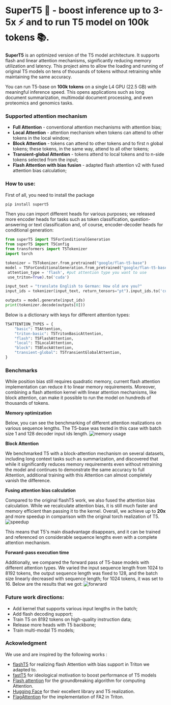 # SuperT5 🦾 - boost inference up to 3-5x ⚡ and to run T5 model on 100k tokens 📚.  

**SuperT5** is an optimized version of the T5 model architecture. It supports flash and linear attention mechanisms, significantly reducing memory utilization and latency. This project aims to allow the loading and running of original T5 models on tens of thousands of tokens without retraining while maintaining the same accuracy. 

You can run T5-base on **100k tokens** on a single L4 GPU (22.5 GB) with meaningful inference speed. This opens applications such as long document summarization, multimodal document processing, and even proteomics and genomics tasks.


### Supported attention mechanism
* **Full Attention** - conventional attention mechanisms with attention bias;
* **Local Attention** - attention mechanism when tokens can attend to other tokens in the local window;
* **Block Attention** - tokens can attend to other tokens and to first n global tokens; these tokens, in the same way, attend to all other tokens;
* **Transient-global Attention** - tokens attend to local tokens and to n-side tokens selected from the input;
* **Flash Attention with bias fusion** - adapted flash attention v2 with fused attention bias calculation;

### How to use:
First of all, you need to install the package
```bash
pip install supert5
```

Then you can import different heads for various purposes; we released more encoder heads for tasks such as token classification, question-answering or text classification and, of course, encoder-decoder heads for conditional generation:
```python
from superT5 import T5ForConditionalGeneration
from superT5 import T5Config
from transformers import T5Tokenizer
import torch

tokenizer = T5Tokenizer.from_pretrained("google/flan-t5-base")
model = T5ForConditionalGeneration.from_pretrained("google/flan-t5-base",
 attention_type = 'flash', #put attention type you want to use
 use_triton=True).to('cuda')

input_text = "translate English to German: How old are you?"
input_ids = tokenizer(input_text, return_tensors="pt").input_ids.to('cuda')

outputs = model.generate(input_ids)
print(tokenizer.decode(outputs[0]))
```
Below is a dictionary with keys for different attention types:
```python
T5ATTENTION_TYPES = {
    "basic": T5Attention,
    "triton-basic": T5TritonBasicAttention,
    "flash": T5FlashAttention,
    "local": T5LocalAttention,
    "block": T5BlockAttention,
    "transient-global": T5TransientGlobalAttention,
}

```

### Benchmarks
While position bias still requires quadratic memory, current flash attention implementation can reduce it to linear memory requirements. Moreover, combining a flash attention kernel with linear attention mechanisms, like block attention, can make it possible to run the model on hundreds of thousands of tokens. 


**Memory optimization**

Below, you can see the benchmarking of different attention realizations on various sequence lengths. The T5-base was tested in this case with batch size 1 and 128 decoder input ids length. 
![memory usage](images/memory_benchmarking.png)


**Block Attention**

We benchmarked T5 with a block-attention mechanism on several datasets, including long context tasks such as summarization, and discovered that while it significantly reduces memory requirements even without retraining the model and continues to demonstrate the same accuracy to full Attention, additional training with this Attention can almost completely vanish the difference. 


**Fusing attention bias calculation**

Compared to the original flashT5 work, we also fused the attention bias calculation. While we recalculate attention bias, it is still much faster and memory efficient than passing it to the kernel. Overall, we achieve up to **20x** and more speedup in comparison with the original torch realization of T5.
![speedup](images/speedup_benchmarking.png)

This means that T5's main disadvantage disappears, and it can be trained and referenced on considerable sequence lengths even with a complete attention mechanism.


**Forward-pass execution time**

Additionally, we compared the forward pass of T5-base models with different attention types. We varied the input sequence length from 1024 to 8192 tokens, the output sequence length was fixed to 128, and the batch size linearly decreased with sequence length; for 1024 tokens, it was set to 16. Below are the results that we got:
![forwrard](images/forwardpass_benchmarking.png)

### Future work directions:
* Add kernel that supports various input lengths in the batch;
* Add flash decoding support;
* Train T5 on 8192 tokens on high-quality instruction data;
* Release more heads with T5 backbone;
* Train multi-modal T5 models;

### Ackowledgment

We use and are inspired by the following works :
- [flashT5](https://github.com/catie-aq/flashT5) for realizing flash Attention with bias support in Triton we adapted to.
- [fastT5](https://github.com/Ki6an/fastT5) for ideological motivation to boost performance of T5 models
- [Flash attention](https://github.com/Dao-AILab/flash-attention) for the groundbreaking algorithm for computing Attention.
- [Hugging Face](https://github.com/huggingface/transformers) for their excellent library and T5 realization.
- [FlagAttention](https://github.com/FlagOpen/FlagAttention) for the implementation of FA2 in Triton.

